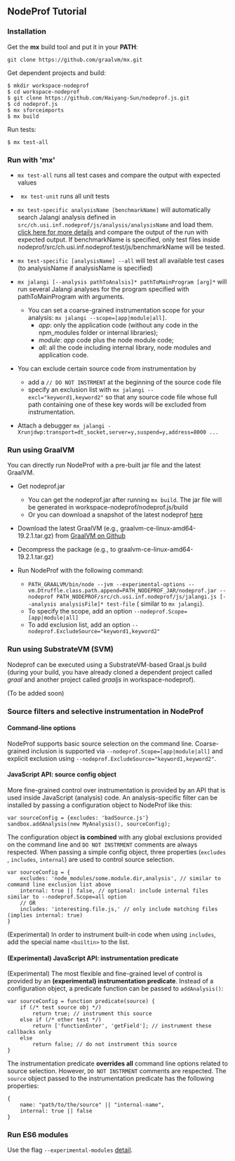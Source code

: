 ## NodeProf Tutorial

### Installation

Get the __mx__ build tool and put it in your __PATH__:

```
git clone https://github.com/graalvm/mx.git
```

Get dependent projects and build:

```
$ mkdir workspace-nodeprof
$ cd workspace-nodeprof
$ git clone https://github.com/Haiyang-Sun/nodeprof.js.git
$ cd nodeprof.js
$ mx sforceimports
$ mx build
```

Run tests:

```
$ mx test-all
```

### Run with 'mx'

- ``` mx test-all ``` runs all test cases and compare the output with expected values

- ``` mx test-unit``` runs all unit tests

- ``` mx test-specific analysisName [benchmarkName] ``` will automatically search Jalangi analysis defined
  in ```src/ch.usi.inf.nodeprof/js/analysis/analysisName``` and load
  them. [click here for more details](https://github.com/Haiyang-Sun/nodeprof.js/tree/master/src/ch.usi.inf.nodeprof/js/analysis)
  and compare the output of the run with expected output. If benchmarkName is specified, only test files inside
  nodeprof/src/ch.usi.inf.nodeprof.test/js/benchmarkName will be tested.

- ``` mx test-specific [analysisName] --all ``` will test all available test cases (to analysisName if analysisName is
  specified)

- ``` mx jalangi [--analysis pathToAnalsis]* pathToMainProgram [arg]* ``` will run several Jalangi analyses for the
  program specified with pathToMainProgram with arguments.
    * You can set a coarse-grained instrumentation scope for your analysis: ``` mx jalangi --scope=[app|module|all] ```.
        - _app_: only the application code (without any code in the npm_modules folder or internal libraries);
        - _module_: _app_ code plus the node module code;
        - _all_: all the code including internal library, node modules and application code.
- You can exclude certain source code from instrumentation by
    * add a ```// DO NOT INSTRMENT``` at the beginning of the source code file
    * specify an exclusion list with ```mx jalangi --excl="keyword1,keyword2"``` so that any source code file whose full
      path containing one of these key words will be excluded from instrumentation.

- Attach a debugger ```mx jalangi -Xrunjdwp:transport=dt_socket,server=y,suspend=y,address=8000 ... ```

### Run using GraalVM

You can directly run NodeProf with a pre-built jar file and the latest GraalVM.

- Get nodeprof.jar
    * You can get the nodeprof.jar after running ```mx build```. The jar file will be generated in
      workspace-nodeprof/nodeprof.js/build
    * Or you can download a snapshot of the latest nodeprof [here](https://github.com/Haiyang-Sun/nodeprof.js/releases)

- Download the latest GraalVM (e.g., graalvm-ce-linux-amd64-19.2.1.tar.gz)
  from [GraalVM on Github](https://github.com/oracle/graal/releases)

- Decompress the package (e.g., to graalvm-ce-linux-amd64-19.2.1.tar.gz)

- Run NodeProf with the following command:
    * ``` PATH_GRAALVM/bin/node --jvm --experimental-options --vm.Dtruffle.class.path.append=PATH_NODEPROF_JAR/nodeprof.jar --nodeprof PATH_NODEPROF/src/ch.usi.inf.nodeprof/js/jalangi.js [--analysis analysisFile]* test-file ``` (
      similar to ```mx jalangi```).
    * To specify the scope, add an option ```--nodeprof.Scope=[app|module|all]```
    * To add exclusion list, add an option ```--nodeprof.ExcludeSource="keyword1,keyword2"```

### Run using SubstrateVM (SVM)

Nodeprof can be executed using a SubstrateVM-based Graal.js build (during your build, you have already cloned a
dependent project called _graal_ and another project called _graaljs_ in workspace-nodeprof).

(To be added soon)

### Source filters and selective instrumentation in NodeProf

#### Command-line options

NodeProf supports basic source selection on the command line. Coarse-grained inclusion is supported
via `--nodeprof.Scope=[app|module|all]` and explicit exclusion using `--nodeprof.ExcludeSource="keyword1,keyword2"`.

#### JavaScript API: source config object

More fine-grained control over instrumentation is provided by an API that is used inside JavaScript
(analysis) code. An analysis-specific filter can be installed by passing a configuration object to NodeProf like this:

```
var sourceConfig = {excludes: 'badSource.js'}
sandbox.addAnalysis(new MyAnalysis(), sourceConfig);
```

The configuration object **is combined** with any global exclusions provided on the command line and
`DO NOT INSTRMENT` comments are always respected. When passing a simple config object, three properties (`excludes`
, `includes`, `internal`)
are used to control source selection.

```
var sourceConfig = {
    excludes: 'node_modules/some.module.dir,analysis', // similar to command line exclusion list above 
    internal: true || false, // optional: include internal files similar to --nodeprof.Scope=all option
    // OR
    includes: 'interesting.file.js,' // only include matching files (implies internal: true)
}
```

(Experimental) In order to instrument built-in code when using `includes`, add the special name `<builtin>` to the list.

#### (Experimental) JavaScript API: instrumentation predicate

(Experimental) The most flexible and fine-grained level of control is provided by an **(experimental) instrumentation
predicate**. Instead of a configuration object, a predicate function can be passed to `addAnalysis()`:

```
var sourceConfig = function predicate(source) {
    if (/* test source obj */)
        return true; // instrument this source
    else if (/* other test */)
        return ['functionEnter', 'getField']; // instrument these callbacks only
    else
        return false; // do not instrument this source   
}
```

The instrumentation predicate **overrides all** command line options related to source selection. However,
`DO NOT INSTRMENT` comments are respected. The `source` object passed to the instrumentation predicate has the following
properties:

```
{
    name: "path/to/the/source" || "internal-name",
    internal: true || false
}
```

### Run ES6 modules

Use the flag ```--experimental-modules``` [detail](https://github.com/Haiyang-Sun/nodeprof.js/issues/50).
